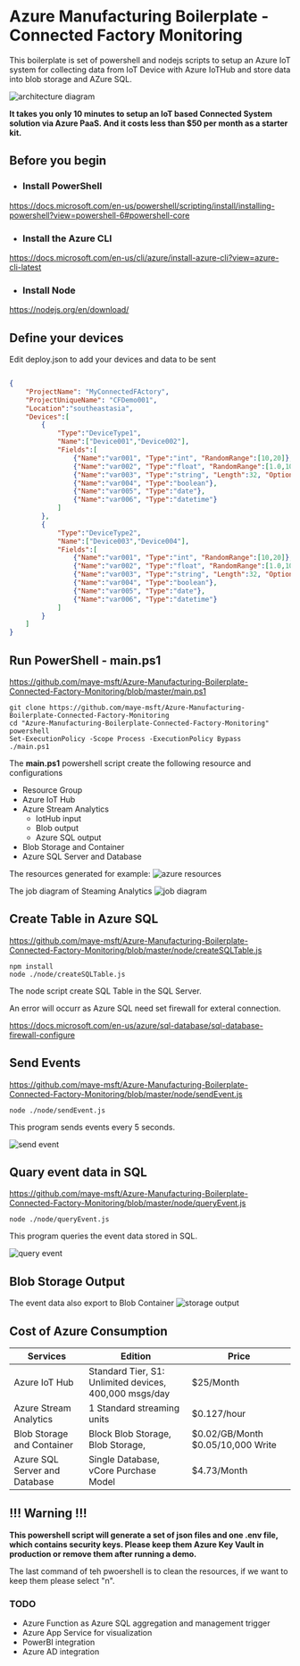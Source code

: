# Azure Manufacturing Boilerplate - Connected Factory Monitoring

This boilerplate is set of powershell and nodejs scripts to setup an Azure IoT system for collecting data from IoT Device with Azure IoTHub and store data into blob storage and AZure SQL.

![architecture diagram](/images/architecture-diagram.PNG)

**It takes you only 10 minutes to setup an IoT based Connected System solution via Azure PaaS. And it costs less than $50 per month as a starter kit.**  



## Before you begin

* ### Install PowerShell

https://docs.microsoft.com/en-us/powershell/scripting/install/installing-powershell?view=powershell-6#powershell-core

* ### Install the Azure CLI

https://docs.microsoft.com/en-us/cli/azure/install-azure-cli?view=azure-cli-latest

* ### Install Node

https://nodejs.org/en/download/


## Define your devices

Edit deploy.json to add your devices and data to be sent

```json

{
    "ProjectName": "MyConnectedFActory",
    "ProjectUniqueName": "CFDemo001",
    "Location":"southeastasia",
    "Devices":[
        {
            "Type":"DeviceType1",
            "Name":["Device001","Device002"],
            "Fields":[
                {"Name":"var001", "Type":"int", "RandomRange":[10,20]},
                {"Name":"var002", "Type":"float", "RandomRange":[1.0,10.0]},
                {"Name":"var003", "Type":"string", "Length":32, "Options":["Option1","Option2"]},
                {"Name":"var004", "Type":"boolean"},
                {"Name":"var005", "Type":"date"},
                {"Name":"var006", "Type":"datetime"}
            ]
        },
        {
            "Type":"DeviceType2",
            "Name":["Device003","Device004"],
            "Fields":[
                {"Name":"var001", "Type":"int", "RandomRange":[10,20]},
                {"Name":"var002", "Type":"float", "RandomRange":[1.0,10.0]},
                {"Name":"var003", "Type":"string", "Length":32, "Options":["Option1","Option2"]},
                {"Name":"var004", "Type":"boolean"},
                {"Name":"var005", "Type":"date"},
                {"Name":"var006", "Type":"datetime"}
            ]
        }
    ]
}

```

## Run PowerShell - main.ps1

https://github.com/maye-msft/Azure-Manufacturing-Boilerplate-Connected-Factory-Monitoring/blob/master/main.ps1

```shell
git clone https://github.com/maye-msft/Azure-Manufacturing-Boilerplate-Connected-Factory-Monitoring
cd "Azure-Manufacturing-Boilerplate-Connected-Factory-Monitoring"
powershell
Set-ExecutionPolicy -Scope Process -ExecutionPolicy Bypass
./main.ps1
```

The **main.ps1** powershell script create the following resource and configurations

* Resource Group
* Azure IoT Hub
* Azure Stream Analytics
    * IotHub input
    * Blob output
    * Azure SQL output
* Blob Storage and Container
* Azure SQL Server and Database

The resources generated for example:
![azure resources](/images/azure-resources.PNG)

The job diagram of Steaming Analytics
![job diagram](/images/job-diagram.PNG)

## Create Table in Azure SQL

https://github.com/maye-msft/Azure-Manufacturing-Boilerplate-Connected-Factory-Monitoring/blob/master/node/createSQLTable.js

```shell
npm install
node ./node/createSQLTable.js
```

The node script create SQL Table in the SQL Server.

An error will occurr as Azure SQL need set firewall for exteral connection.

https://docs.microsoft.com/en-us/azure/sql-database/sql-database-firewall-configure

## Send Events

https://github.com/maye-msft/Azure-Manufacturing-Boilerplate-Connected-Factory-Monitoring/blob/master/node/sendEvent.js

```shell
node ./node/sendEvent.js
```

This program sends events every 5 seconds.

![send event](/images/sendEvent.PNG)

## Quary event data in SQL

https://github.com/maye-msft/Azure-Manufacturing-Boilerplate-Connected-Factory-Monitoring/blob/master/node/queryEvent.js

```shell
node ./node/queryEvent.js
```

This program queries the event data stored in SQL.

![query event](/images/queryEvent.PNG)

## Blob Storage Output
The event data also export to Blob Container
![storage output](/images/storageoutput.PNG)

## Cost of Azure Consumption

Services | Edition | Price 
------------ | ------------- | ----------------
Azure IoT Hub | Standard Tier, S1: Unlimited devices, 400,000 msgs/day | $25/Month
Azure Stream Analytics | 1 Standard streaming units | $0.127/hour 
Blob Storage and Container | Block Blob Storage, Blob Storage,  | $0.02/GB/Month $0.05/10,000 Write
Azure SQL Server and Database | Single Database, vCore Purchase Model | $4.73/Month


## !!! Warning !!!

**This powershell script will generate a set of json files and one .env file, which contains security keys. Please keep them Azure Key Vault in production or remove them after running a demo.**

The last command of teh pwoershell is to clean the resources, if we want to keep them please select "n".

### TODO

* Azure Function as Azure SQL aggregation and management trigger
* Azure App Service for visualization
* PowerBI integration
* Azure AD integration
